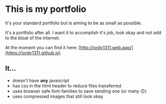 # This is my portfolio

It's your standard portfolio but is aiming to be as small as possible.

It's a portfolio after all. I want it to accomplish it's job, look okay and not add to the bloat of the internet.

At the moment you can find it here: [http://jordy1311.web.app/](https://jordy1311.github.io)

## It...
- doesn't have **any** javascript
- has css in the html header to reduce files transferred
- uses browser safe font-families to save sending one (or many 🙃)
- uses compressed images that still look okay
